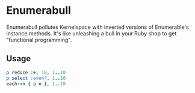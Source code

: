 # Enumerabull

Enumerabull pollutes Kernelspace with inverted versions of Enumerable's instance methods.
It's like unleashing a bull in your Ruby shop to get "functional programming".

## Usage

``` ruby
p reduce :+, 10, 1..10
p select :even?, 1..10
each->n { p n }, 1..10
```
